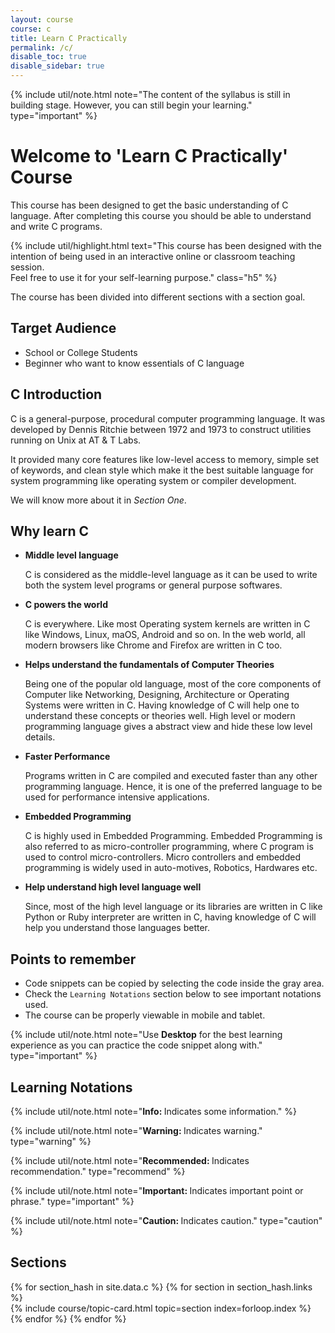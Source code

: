```yaml
---
layout: course
course: c
title: Learn C Practically
permalink: /c/
disable_toc: true
disable_sidebar: true
---
```


{% include util/note.html
    note="The content of the syllabus is still in building stage. However, you can still begin your learning."
    type="important"
%}

# Welcome to 'Learn C Practically' Course

This course has been designed to get the basic understanding of C language. After completing this course you should be able to understand and write C programs.

{% include util/highlight.html
    text="This course has been designed with the intention of being used in an interactive online or classroom teaching session. <br>Feel free to use it for your self-learning purpose." class="h5"
%}

The course has been divided into different sections with a section goal.

## Target Audience

- School or College Students
- Beginner who want to know essentials of C language

## C Introduction

C is a general-purpose, procedural computer programming language.
It was developed by Dennis Ritchie between 1972 and 1973 to construct utilities running on Unix at AT & T Labs.

It provided many core features like low-level access to memory, simple set of keywords, and clean style which make it the best suitable language for system programming like operating system or compiler development.

We will know more about it in _Section One_.

## Why learn C

- __Middle level language__

  C is considered as the middle-level language as it can be used to write both the system level programs or general purpose softwares.

- __C powers the world__

  C is everywhere. Like most Operating system kernels are written in C like Windows, Linux, maOS, Android and so on.
  In the web world, all modern browsers like Chrome and Firefox are written in C too.

- __Helps understand the fundamentals of Computer Theories__

  Being one of the popular old language, most of the core components of Computer like Networking, Designing, Architecture or Operating Systems were written in C. Having knowledge of C will help one to understand these concepts or theories well.
  High level or modern programming language gives a abstract view and hide these low level details.

- __Faster Performance__

  Programs written in C are compiled and executed faster than any other programming language. Hence, it is one of the preferred language to be used for performance intensive applications.

- __Embedded Programming__

  C is highly used in Embedded Programming. Embedded Programming is also referred to as micro-controller programming,
  where C program is used to control micro-controllers. Micro controllers and embedded programming is widely used in auto-motives, Robotics, Hardwares etc.

- __Help understand high level language well__

  Since, most of the high level language or its libraries are written in C like Python or Ruby interpreter are written in C, having knowledge of C will help you understand those languages better.

## Points to remember

- Code snippets can be copied by selecting the code inside the gray area.
- Check the `Learning Notations` section below to see important notations used.
- The course can be properly viewable in mobile and tablet.

{% include util/note.html
          note="Use <strong>Desktop</strong> for the best learning experience as you can practice the code snippet along with." type="important" %}

## Learning Notations

{% include util/note.html
          note="<strong>Info: </strong> Indicates some information." %}

{% include util/note.html
          note="<strong>Warning: </strong> Indicates warning." type="warning" %}

{% include util/note.html
          note="<strong>Recommended: </strong> Indicates recommendation." type="recommend" %}

{% include util/note.html
          note="<strong>Important: </strong> Indicates important point or phrase." type="important" %}

{% include util/note.html
          note="<strong>Caution: </strong> Indicates caution." type="caution" %}

## Sections

<div class="section-index">
  <div class="container-fluid">
    <div class="row">
    {% for section_hash in site.data.c %}
      {% for section in section_hash.links %}
        <div class="col-md-6">
          {% include course/topic-card.html topic=section index=forloop.index %}
        </div>
      {% endfor %}
    {% endfor %}
    </div>
  </div>
</div>
